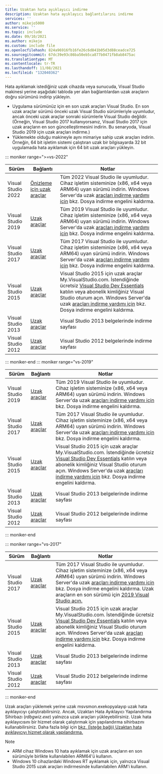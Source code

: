 ```yaml
---
title: Uzaktan hata ayıklayıcı indirme
description: Uzaktan hata ayıklayıcı bağlantılarını indirme
services: ''
author: mikejo5000
ms.service: ''
ms.topic: include
ms.date: 09/10/2021
ms.author: mikejo
ms.custom: include file
ms.openlocfilehash: 824a96916fb16fe26c6d841b05d3d88ceadce725
ms.sourcegitcommit: 67dc39e93c86ba50eb5ca877b0471fb8ab8475ac
ms.translationtype: MT
ms.contentlocale: tr-TR
ms.lasthandoff: 11/08/2021
ms.locfileid: "132040362"
---
```

Hata ayıklamak istediğiniz uzak cihazda veya sunucuda, Visual Studio makinesi yerine aşağıdaki tabloda yer alan bağlantılardan uzak araçların doğru sürümünü indirip yükleyin.

- Uygulama sürümünüz için en son uzak araçları Visual Studio. En son uzak araçlar sürümü önceki uzak Visual Studio sürümleriyle uyumludur, ancak önceki uzak araçlar sonraki sürümlerle Visual Studio değildir. (Örneğin, Visual Studio 2017 kullanıyorsanız, Visual Studio 2017 için uzak araçların en son güncelleştirmesini indirin. Bu senaryoda, Visual Studio 2019 için uzak araçları indirme.)
- Yüklemekte olduğu makineyle aynı mimariye sahip uzak araçları indirin. Örneğin, 64 bit işletim sistemi çalıştıran uzak bir bilgisayarda 32 bit uygulamada hata ayıklamak için 64 bit uzak araçları yükleyin.

::: moniker range=">=vs-2022"

|Sürüm|Bağlantı|Notlar|
|-|-|-|
|Visual Studio 2022|[Önizleme için uzak araçlar](https://visualstudio.microsoft.com/downloads/)|Tüm 2022 Visual Studio ile uyumludur. Cihaz işletim sisteminize (x86, x64 veya ARM64) uyan sürümü indirin. Windows Server'da uzak [araçları indirme yardımı için](../../debugger/remote-debugging-unblock-file-download.md) bkz. Dosya indirme engelini kaldırma.|
|Visual Studio 2019|[Uzak araçlar](https://visualstudio.microsoft.com/downloads#remote-tools-for-visual-studio-2019)|Tüm 2019 Visual Studio ile uyumludur. Cihaz işletim sisteminize (x86, x64 veya ARM64) uyan sürümü indirin. Windows Server'da uzak [araçları indirme yardımı için](../../debugger/remote-debugging-unblock-file-download.md) bkz. Dosya indirme engelini kaldırma.|
|Visual Studio 2017|[Uzak araçlar](https://my.visualstudio.com/Downloads?q=remote%20tools%20visual%20studio%202017)|Tüm 2017 Visual Studio ile uyumludur. Cihaz işletim sisteminize (x86, x64 veya ARM64) uyan sürümü indirin. Windows Server'da uzak [araçları indirme yardımı için](../../debugger/remote-debugging-unblock-file-download.md) bkz. Dosya indirme engelini kaldırma.|
|Visual Studio 2015|[Uzak araçlar](https://my.visualstudio.com/Downloads?q=remote%20tools%20visual%20studio%202015)|Visual Studio 2015 için uzak araçlar My.VisualStudio.com. İstendiğinde ücretsiz [Visual Studio Dev Essentials](https://visualstudio.microsoft.com/dev-essentials/) katılın veya abonelik kimliğiniz Visual Studio oturum açın. Windows Server'da uzak [araçları indirme yardımı için](../../debugger/remote-debugging-unblock-file-download.md) bkz. Dosya indirme engelini kaldırma.|
|Visual Studio 2013|[Uzak araçlar](/previous-versions/visualstudio/visual-studio-2013/bt727f1t(v=vs.120)#installing-the-remote-tools)|Visual Studio 2013 belgelerinde indirme sayfası|
|Visual Studio 2012|[Uzak araçlar](/previous-versions/visualstudio/visual-studio-2012/bt727f1t(v=vs.110)#installing-the-remote-tools)|Visual Studio 2012 belgelerinde indirme sayfası|

::: moniker-end
::: moniker range="vs-2019"

|Sürüm|Bağlantı|Notlar|
|-|-|-|
|Visual Studio 2019|[Uzak araçlar](https://visualstudio.microsoft.com/downloads#remote-tools-for-visual-studio-2019)|Tüm 2019 Visual Studio ile uyumludur. Cihaz işletim sisteminize (x86, x64 veya ARM64) uyan sürümü indirin. Windows Server'da uzak [araçları indirme yardımı için](../../debugger/remote-debugging-unblock-file-download.md) bkz. Dosya indirme engelini kaldırma.|
|Visual Studio 2017|[Uzak araçlar](https://my.visualstudio.com/Downloads?q=remote%20tools%20visual%20studio%202017)|Tüm 2017 Visual Studio ile uyumludur. Cihaz işletim sisteminize (x86, x64 veya ARM64) uyan sürümü indirin. Windows Server'da uzak [araçları indirme yardımı için](../../debugger/remote-debugging-unblock-file-download.md) bkz. Dosya indirme engelini kaldırma.|
|Visual Studio 2015|[Uzak araçlar](https://my.visualstudio.com/Downloads?q=remote%20tools%20visual%20studio%202015)|Visual Studio 2015 için uzak araçlar My.VisualStudio.com. İstendiğinde ücretsiz [Visual Studio Dev Essentials](https://visualstudio.microsoft.com/dev-essentials/) katılın veya abonelik kimliğiniz Visual Studio oturum açın. Windows Server'da uzak [araçları indirme yardımı için](../../debugger/remote-debugging-unblock-file-download.md) bkz. Dosya indirme engelini kaldırma.|
|Visual Studio 2013|[Uzak araçlar](/previous-versions/visualstudio/visual-studio-2013/bt727f1t(v=vs.120)#installing-the-remote-tools)|Visual Studio 2013 belgelerinde indirme sayfası|
|Visual Studio 2012|[Uzak araçlar](/previous-versions/visualstudio/visual-studio-2012/bt727f1t(v=vs.110)#installing-the-remote-tools)|Visual Studio 2012 belgelerinde indirme sayfası|

::: moniker-end

::: moniker range="vs-2017"

|Sürüm|Bağlantı|Notlar|
|-|-|-|
|Visual Studio 2017|[Uzak araçlar](https://my.visualstudio.com/Downloads?q=remote%20tools%20visual%20studio%202017)|Tüm 2017 Visual Studio ile uyumludur. Cihaz işletim sisteminize (x86, x64 veya ARM64) uyan sürümü indirin. Windows Server'da uzak [araçları indirme yardımı için](../../debugger/remote-debugging-unblock-file-download.md) bkz. Dosya indirme engelini kaldırma. Uzak araçların en son sürümü için [2019 Visual Studio açın.](../../debugger/remote-debugging.md?view=vs-2019&preserve-view=true)|
|Visual Studio 2015|[Uzak araçlar](https://my.visualstudio.com/Downloads?q=remote%20tools%20visual%20studio%202015)|Visual Studio 2015 için uzak araçlar My.VisualStudio.com. İstendiğinde ücretsiz [Visual Studio Dev Essentials](https://visualstudio.microsoft.com/dev-essentials/) katılın veya abonelik kimliğiniz Visual Studio oturum açın. Windows Server'da uzak [araçları indirme yardımı için](../../debugger/remote-debugging-unblock-file-download.md) bkz. Dosya indirme engelini kaldırma.|
|Visual Studio 2013|[Uzak araçlar](/previous-versions/visualstudio/visual-studio-2013/bt727f1t(v=vs.120)#installing-the-remote-tools)|Visual Studio 2013 belgelerinde indirme sayfası|
|Visual Studio 2012|[Uzak araçlar](/previous-versions/visualstudio/visual-studio-2012/bt727f1t(v=vs.110)#installing-the-remote-tools)|Visual Studio 2012 belgelerinde indirme sayfası|

::: moniker-end

Uzak araçları yüklemek yerine uzak msvsmon.exekopyalayıp uzak hata ayıklayıcıyı çalıştırabilirsiniz. Ancak, Uzaktan Hata Ayıklayıcı Yapılandırma Sihirbazı (*rdbgwiz.exe*) yalnızca uzak araçları yükleyebilirsiniz. Uzak hata ayıklayıcısını bir hizmet olarak çalıştırmak için yapılandırma sihirbazını kullanabilirsiniz. Daha fazla bilgi için [bkz. (İsteğe bağlı) Uzaktan hata ayıklayıcıyı hizmet olarak yapılandırma.](../../debugger/remote-debugging.md#bkmk_configureService)

>[!NOTE]
>- ARM cihaz Windows 10 hata ayıklamak için uzak araçların en son sürümüyle birlikte kullanılabilen ARM64'ü kullanın.
>- Windows 10 cihazlardaki Windows RT ayıklamak için, yalnızca Visual Studio 2015 uzak araçları indirmesinde kullanılabilen ARM'i kullanın.
